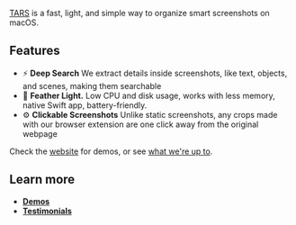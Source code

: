 [TARS](https://www.tars.cam/) is a fast, light, and simple way to organize smart screenshots on macOS.

## Features

- ⚡️ **Deep Search** We extract details inside screenshots, like text, objects, and scenes, making them searchable
- 💨 **Feather Light.** Low CPU and disk usage, works with less memory, native Swift app, battery-friendly.
- ⚙️ **Clickable Screenshots** Unlike static screenshots, any crops made with our browser extension are one click away from the original webpage


Check the [website](https://www.tars.cam/) for demos, or see [what we're up to](https://allen0s.com).

## Learn more

- [**Demos**]([https://orbstack.dev/#demos](https://allen0s.com))
- [**Testimonials**](https://www.tars.cam/)


